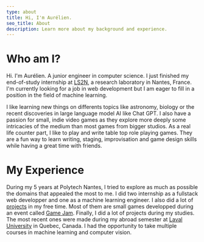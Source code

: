 ```yaml
---
type: about
title: Hi, I'm Aurélien.
seo_title: About
description: Learn more about my background and experience.
---
```


# Who am I?

Hi. I'm Aurélien. A junior engineer in computer science. I just finished my end-of-study internship at [LS2N](https://www.ls2n.fr/en/), a research laboratory in Nantes, France. I'm currently looking for a job in web development but I am eager to fill in a position in the field of machine learning.

I like learning new things on differents topics like astronomy, biology or the recent discoveries in large language model AI like Chat GPT. I also have a passion for small, indie video games as they explore more deeply some intricacies of the medium than most games from bigger studios. As a real life counter part, I like to play and write table top role playing games. They are a fun way to learn writing, staging, improvisation and game design skills while having a great time with friends. 

# My Experience

During my 5 years at Polytech Nantes, I tried to explore as much as possible the domains that appealed the most to me. I did two internship as a fullstack web developper and one as a machine learning engineer. I also did a lot of [projects](https://aurelienboissiere.fr/projects/) in my free time. Most of them are small games developped during an event called [Game Jam](https://en.wikipedia.org/wiki/Game_jam). Finally, I did a lot of projects during my studies. The most recent ones were made during my abroad semester at [Laval University](https://www.ulaval.ca/en/) in Quebec, Canada. I had the opportunity to take multiple courses in machine learning and computer vision. 
